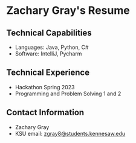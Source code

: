 # Zachary Gray's Resume
## Technical Capabilities 
- Languages: Java, Python, C#
- Software: IntelliJ, Pycharm
## Technical Experience 
- Hackathon Spring 2023
- Programming and Problem Solving 1 and 2
## Contact Information 
- Zachary Gray
- KSU email: zgray8@students.kennesaw.edu

